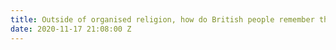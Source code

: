 ```yaml
---
title: Outside of organised religion, how do British people remember the dead?
date: 2020-11-17 21:08:00 Z
---
```


